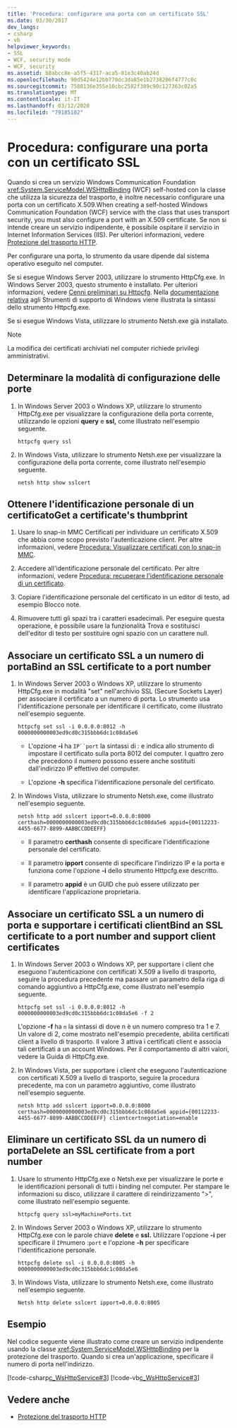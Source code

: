 ```yaml
---
title: 'Procedura: configurare una porta con un certificato SSL'
ms.date: 03/30/2017
dev_langs:
- csharp
- vb
helpviewer_keywords:
- SSL
- WCF, security mode
- WCF, security
ms.assetid: b8abcc8e-a5f5-4317-aca5-01e3c40ab24d
ms.openlocfilehash: 90d5424e12bb770dc3da85e1b2738206f4777c0c
ms.sourcegitcommit: 7588136e355e10cbc2582f389c90c127363c02a5
ms.translationtype: MT
ms.contentlocale: it-IT
ms.lasthandoff: 03/12/2020
ms.locfileid: "79185102"
---
```

# <a name="how-to-configure-a-port-with-an-ssl-certificate"></a>Procedura: configurare una porta con un certificato SSL

Quando si crea un servizio Windows Communication Foundation <xref:System.ServiceModel.WSHttpBinding> (WCF) self-hosted con la classe che utilizza la sicurezza del trasporto, è inoltre necessario configurare una porta con un certificato X.509.When creating a self-hosted Windows Communication Foundation (WCF) service with the class that uses transport security, you must also configure a port with an X.509 certificate. Se non si intende creare un servizio indipendente, è possibile ospitare il servizio in Internet Information Services (IIS). Per ulteriori informazioni, vedere [Protezione del trasporto HTTP](../../../../docs/framework/wcf/feature-details/http-transport-security.md).  
  
 Per configurare una porta, lo strumento da usare dipende dal sistema operativo eseguito nel computer.  
  
 Se si esegue Windows Server 2003, utilizzare lo strumento HttpCfg.exe. In Windows Server 2003, questo strumento è installato. Per ulteriori informazioni, vedere [Cenni preliminari su Httpcfg](https://docs.microsoft.com/previous-versions/windows/it-pro/windows-server-2003/cc787508(v=ws.10)). Nella [documentazione relativa](https://docs.microsoft.com/previous-versions/windows/it-pro/windows-server-2003/cc781601(v=ws.10)) agli Strumenti di supporto di Windows viene illustrata la sintassi dello strumento Httpcfg.exe.  
  
 Se si esegue Windows Vista, utilizzare lo strumento Netsh.exe già installato.
  
> [!NOTE]
> La modifica dei certificati archiviati nel computer richiede privilegi amministrativi.  
  
## <a name="determine-how-ports-are-configured"></a>Determinare la modalità di configurazione delle porte  
  
1. In Windows Server 2003 o Windows XP, utilizzare lo strumento HttpCfg.exe per visualizzare la configurazione della porta corrente, utilizzando le opzioni **query** e **ssl,** come illustrato nell'esempio seguente.  
  
    ```console
    httpcfg query ssl  
    ```  
  
2. In Windows Vista, utilizzare lo strumento Netsh.exe per visualizzare la configurazione della porta corrente, come illustrato nell'esempio seguente.  
  
    ```console  
    netsh http show sslcert  
    ```  
  
## <a name="get-a-certificates-thumbprint"></a>Ottenere l'identificazione personale di un certificatoGet a certificate's thumbprint  
  
1. Usare lo snap-in MMC Certificati per individuare un certificato X.509 che abbia come scopo previsto l'autenticazione client. Per altre informazioni, vedere [Procedura: Visualizzare certificati con lo snap-in MMC](../../../../docs/framework/wcf/feature-details/how-to-view-certificates-with-the-mmc-snap-in.md).  
  
2. Accedere all'identificazione personale del certificato. Per altre informazioni, vedere [Procedura: recuperare l'identificazione personale di un certificato](../../../../docs/framework/wcf/feature-details/how-to-retrieve-the-thumbprint-of-a-certificate.md).  
  
3. Copiare l'identificazione personale del certificato in un editor di testo, ad esempio Blocco note.  
  
4. Rimuovere tutti gli spazi tra i caratteri esadecimali. Per eseguire questa operazione, è possibile usare la funzionalità Trova e sostituisci dell'editor di testo per sostituire ogni spazio con un carattere null.  
  
## <a name="bind-an-ssl-certificate-to-a-port-number"></a>Associare un certificato SSL a un numero di portaBind an SSL certificate to a port number  
  
1. In Windows Server 2003 o Windows XP, utilizzare lo strumento HttpCfg.exe in modalità "set" nell'archivio SSL (Secure Sockets Layer) per associare il certificato a un numero di porta. Lo strumento usa l'identificazione personale per identificare il certificato, come illustrato nell'esempio seguente.  
  
    ```console  
    httpcfg set ssl -i 0.0.0.0:8012 -h 0000000000003ed9cd0c315bbb6dc1c08da5e6  
    ```  
  
    - L'opzione **-i** ha `IP``port` la sintassi di : e indica allo strumento di impostare il certificato sulla porta 8012 del computer. I quattro zero che precedono il numero possono essere anche sostituiti dall'indirizzo IP effettivo del computer.  
  
    - L'opzione **-h** specifica l'identificazione personale del certificato.  
  
2. In Windows Vista, utilizzare lo strumento Netsh.exe, come illustrato nell'esempio seguente.  
  
    ```console  
    netsh http add sslcert ipport=0.0.0.0:8000 certhash=0000000000003ed9cd0c315bbb6dc1c08da5e6 appid={00112233-4455-6677-8899-AABBCCDDEEFF}
    ```  
  
    - Il parametro **certhash** consente di specificare l'identificazione personale del certificato.  
  
    - Il parametro **ipport** consente di specificare l'indirizzo IP e la porta e funziona come l'opzione **-i** dello strumento Httpcfg.exe descritto.  
  
    - Il parametro **appid** è un GUID che può essere utilizzato per identificare l'applicazione proprietaria.  
  
## <a name="bind-an-ssl-certificate-to-a-port-number-and-support-client-certificates"></a>Associare un certificato SSL a un numero di porta e supportare i certificati clientBind an SSL certificate to a port number and support client certificates  
  
1. In Windows Server 2003 o Windows XP, per supportare i client che eseguono l'autenticazione con certificati X.509 a livello di trasporto, seguire la procedura precedente ma passare un parametro della riga di comando aggiuntivo a HttpCfg.exe, come illustrato nell'esempio seguente.  
  
    ```console  
    httpcfg set ssl -i 0.0.0.0:8012 -h 0000000000003ed9cd0c315bbb6dc1c08da5e6 -f 2  
    ```  
  
     L'opzione **-f** ha `n` la sintassi di dove n è un numero compreso tra 1 e 7. Un valore di 2, come mostrato nell'esempio precedente, abilita certificati client a livello di trasporto. Il valore 3 attiva i certificati client e associa tali certificati a un account Windows. Per il comportamento di altri valori, vedere la Guida di HttpCfg.exe.  
  
2. In Windows Vista, per supportare i client che eseguono l'autenticazione con certificati X.509 a livello di trasporto, seguire la procedura precedente, ma con un parametro aggiuntivo, come illustrato nell'esempio seguente.  
  
    ```console  
    netsh http add sslcert ipport=0.0.0.0:8000 certhash=0000000000003ed9cd0c315bbb6dc1c08da5e6 appid={00112233-4455-6677-8899-AABBCCDDEEFF} clientcertnegotiation=enable  
    ```  
  
## <a name="delete-an-ssl-certificate-from-a-port-number"></a>Eliminare un certificato SSL da un numero di portaDelete an SSL certificate from a port number  
  
1. Usare lo strumento HttpCfg.exe o Netsh.exe per visualizzare le porte e le identificazioni personali di tutti i binding nel computer. Per stampare le informazioni su disco, utilizzare il carattere di reindirizzamento ">", come illustrato nell'esempio seguente.  
  
    ```console  
    httpcfg query ssl>myMachinePorts.txt  
    ```
  
2. In Windows Server 2003 o Windows XP, utilizzare lo strumento HttpCfg.exe con le parole chiave **delete** e **ssl.** Utilizzare l'opzione **-i** per specificare il `IP`numero :`port` e l'opzione **-h** per specificare l'identificazione personale.  
  
    ```console  
    httpcfg delete ssl -i 0.0.0.0:8005 -h 0000000000003ed9cd0c315bbb6dc1c08da5e6  
    ```  
  
3. In Windows Vista, utilizzare lo strumento Netsh.exe, come illustrato nell'esempio seguente.  
  
    ```console  
    Netsh http delete sslcert ipport=0.0.0.0:8005  
    ```  
  
## <a name="example"></a>Esempio  

 Nel codice seguente viene illustrato come creare un servizio indipendente usando la classe <xref:System.ServiceModel.WSHttpBinding> per la protezione del trasporto. Quando si crea un'applicazione, specificare il numero di porta nell'indirizzo.  
  
 [!code-csharp[c_WsHttpService#3](../../../../samples/snippets/csharp/VS_Snippets_CFX/c_wshttpservice/cs/source.cs#3)]
 [!code-vb[c_WsHttpService#3](../../../../samples/snippets/visualbasic/VS_Snippets_CFX/c_wshttpservice/vb/source.vb#3)]  
  
## <a name="see-also"></a>Vedere anche

- [Protezione del trasporto HTTP](../../../../docs/framework/wcf/feature-details/http-transport-security.md)
